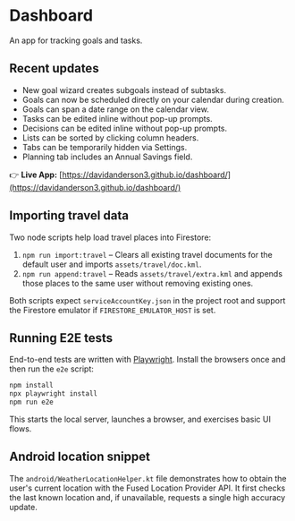 # Dashboard

An app for tracking goals and tasks.

## Recent updates

- New goal wizard creates subgoals instead of subtasks.
- Goals can now be scheduled directly on your calendar during creation.
- Goals can span a date range on the calendar view.
- Tasks can be edited inline without pop-up prompts.
- Decisions can be edited inline without pop-up prompts.
- Lists can be sorted by clicking column headers.
- Tabs can be temporarily hidden via Settings.
- Planning tab includes an Annual Savings field.

👉 **Live App:** [https://davidanderson3.github.io/dashboard/](https://davidanderson3.github.io/dashboard/)

## Importing travel data

Two node scripts help load travel places into Firestore:

1. `npm run import:travel` – Clears all existing travel documents for the default user and imports `assets/travel/doc.kml`.
2. `npm run append:travel` – Reads `assets/travel/extra.kml` and appends those places to the same user without removing existing ones.

Both scripts expect `serviceAccountKey.json` in the project root and support the Firestore emulator if `FIRESTORE_EMULATOR_HOST` is set.

## Running E2E tests

End-to-end tests are written with [Playwright](https://playwright.dev/). Install
the browsers once and then run the `e2e` script:

```bash
npm install
npx playwright install
npm run e2e
```

This starts the local server, launches a browser, and exercises basic UI flows.

## Android location snippet

The `android/WeatherLocationHelper.kt` file demonstrates how to obtain the user's current
location with the Fused Location Provider API. It first checks the last known
location and, if unavailable, requests a single high accuracy update.
